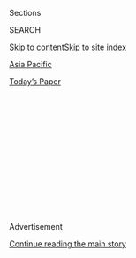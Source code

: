 <div id="app">

<div>

<div>

<div>

<div class="NYTAppHideMasthead css-1q2w90k e1suatyy0">

<div class="section css-ui9rw0 e1suatyy2">

<div class="css-eph4ug er09x8g0">

<div class="css-6n7j50">

</div>

<span class="css-1dv1kvn">Sections</span>

<div class="css-10488qs">

<span class="css-1dv1kvn">SEARCH</span>

</div>

[Skip to content](#site-content)[Skip to site index](#site-index)

</div>

<div id="masthead-section-label" class="css-1wr3we4 eaxe0e00">

[Asia
Pacific](https://www.nytimes3xbfgragh.onion/section/world/asia)

</div>

<div class="css-10698na e1huz5gh0">

</div>

</div>

<div id="masthead-bar-one" class="section hasLinks css-15hmgas e1csuq9d3">

<div class="css-uqyvli e1csuq9d0">

</div>

<div class="css-1uqjmks e1csuq9d1">

</div>

<div class="css-9e9ivx">

[](https://myaccount.nytimes3xbfgragh.onion/auth/login?response_type=cookie&client_id=vi)

</div>

<div class="css-1bvtpon e1csuq9d2">

[Today’s
Paper](https://www.nytimes3xbfgragh.onion/section/todayspaper)

</div>

</div>

</div>

</div>

<div data-aria-hidden="false">

<div id="site-content" data-role="main">

<div>

<div class="css-1aor85t" style="opacity:0.000000001;z-index:-1;visibility:hidden">

<div class="css-1hqnpie">

<div class="css-epjblv">

<span class="css-17xtcya">[Asia
Pacific](/section/world/asia)</span><span class="css-x15j1o">|</span><span class="css-fwqvlz">Jim
Mattis Says U.S. Is ‘Shoulder to Shoulder’ With
Japan</span>

</div>

<div class="css-k008qs">

<div class="css-1iwv8en">

<span class="css-18z7m18"></span>

<div>

</div>

</div>

<span class="css-1n6z4y">https://nyti.ms/2k9BZIj</span>

<div class="css-1705lsu">

<div class="css-4xjgmj">

<div class="css-4skfbu" data-role="toolbar" data-aria-label="Social Media Share buttons, Save button, and Comments Panel with current comment count" data-testid="share-tools">

  - 
  - 
  - 
  - 
    
    <div class="css-6n7j50">
    
    </div>

  - 

</div>

</div>

</div>

</div>

</div>

</div>

<div class="css-13pd83m">

</div>

<div id="top-wrapper" class="css-1sy8kpn">

<div id="top-slug" class="css-l9onyx">

Advertisement

</div>

[Continue reading the main
story](#after-top)

<div class="ad top-wrapper" style="text-align:center;height:100%;display:block;min-height:250px">

<div id="top" class="place-ad" data-position="top" data-size-key="top">

</div>

</div>

<div id="after-top">

</div>

</div>

<div id="sponsor-wrapper" class="css-1hyfx7x">

<div id="sponsor-slug" class="css-19vbshk">

Supported by

</div>

[Continue reading the main
story](#after-sponsor)

<div id="sponsor" class="ad sponsor-wrapper" style="text-align:center;height:100%;display:block">

</div>

<div id="after-sponsor">

</div>

</div>

<div class="css-1vkm6nb ehdk2mb0">

# Jim Mattis Says U.S. Is ‘Shoulder to Shoulder’ With Japan

</div>

<div class="css-79elbk" data-testid="photoviewer-wrapper">

<div class="css-z3e15g" data-testid="photoviewer-wrapper-hidden">

</div>

<div class="css-1a48zt4 ehw59r15" data-testid="photoviewer-children">

![<span class="css-16f3y1r e13ogyst0" data-aria-hidden="true">The
American defense secretary, Jim Mattis, left; Prime Minister Shinzo Abe
of Japan, second right; and the Japanese defense minister, Tomomi Inada,
right, in Tokyo on
Friday.</span><span class="css-cnj6d5 e1z0qqy90" itemprop="copyrightHolder"><span class="css-1ly73wi e1tej78p0">Credit...</span><span><span>Pool
photo by Eugene
Hoshiko</span></span></span>](https://static01.graylady3jvrrxbe.onion/images/2017/02/04/world/04military1/04military1-articleInline.jpg?quality=75&auto=webp&disable=upscale)

</div>

</div>

<div class="css-xt80pu e12qa4dv0">

<div class="css-18e8msd">

<div class="css-vp77d3 epjyd6m0">

<div class="css-1baulvz">

By [<span class="css-1baulvz" itemprop="name">Michael R.
Gordon</span>](http://www.nytimes3xbfgragh.onion/by/michael-r-gordon)
and [<span class="css-1baulvz last-byline" itemprop="name">Motoko
Rich</span>](http://www.nytimes3xbfgragh.onion/by/motoko-rich)

</div>

</div>

  - Feb. 3,
    2017

  - 
    
    <div class="css-4xjgmj">
    
    <div class="css-d8bdto" data-role="toolbar" data-aria-label="Social Media Share buttons, Save button, and Comments Panel with current comment count" data-testid="share-tools">
    
      - 
      - 
      - 
      - 
        
        <div class="css-6n7j50">
        
        </div>
    
      - 
    
    </div>
    
    </div>

</div>

</div>

<div class="section meteredContent css-1r7ky0e" name="articleBody" itemprop="articleBody">

<div class="css-1fanzo5 StoryBodyCompanionColumn">

<div class="css-53u6y8">

TOKYO — Defense Secretary Jim Mattis assured Japan’s prime minister on
Friday that the United States would stand by its mutual defense treaty
with the country, despite statements by President Trump during last
year’s campaign that suggested he might pull back from American
security commitments in Asia.

“I want there to be no misunderstanding during the transition in
Washington that we stand firmly, 100 percent, shoulder to shoulder with
you and the Japanese people,” Mr. Mattis said at the start of a meeting
with Prime Minister Shinzo Abe.

Mr. Trump, when he was running for president, had complained that the
defense treaty was one-sided, even suggesting that the United States
should threaten to withdraw from it unless Japan did more to compensate
Washington for helping to defend its territory.

“You always have to be prepared to walk,” Mr. Trump said in August. “I
don’t think it’s going to be necessary. It could be, though.”

</div>

</div>

<div class="css-1fanzo5 StoryBodyCompanionColumn">

<div class="css-53u6y8">

With North Korea [threatening to test an intercontinental ballistic
missile](https://www.nytimes3xbfgragh.onion/2017/01/01/world/asia/north-korea-intercontinental-ballistic-missile-test-kim-jong-un.html)
and China claiming sovereignty over nearly all of the South China Sea,
the Trump administration is now emphasizing its
“[ironclad](https://www.nytimes3xbfgragh.onion/reuters/2017/01/28/world/asia/28reuters-usa-trump-japan-whitehouse.html)”
commitment to the security of Japan and South Korea.

Still, Mr. Trump’s conflicting signals and his transactional approach to
diplomacy have made allies nervous. So even as the president shakes up
Washington, Mr. Mattis has [scored points in
Asia](https://www.nytimes3xbfgragh.onion/2017/02/02/world/asia/james-mattis-us-korea-thaad.html)
by emphasizing that the United States’ relationship with its allies has
not fundamentally changed.

In Japan, that included assurances about Article 5 of the treaty, which
commits the United States to helping defend territory that Japan
administers should it be attacked.

“Due to some of the provocations out of North Korea and other challenges
that we jointly face, I want to make certain that Article 5 of our
mutual defense treaty is understood to be as real to us today as it was
a year ago, five years ago, and as it will be a year and 10 years from
now,” Mr. Mattis told Mr. Abe.

</div>

</div>

<div class="css-79elbk" data-testid="photoviewer-wrapper">

<div class="css-z3e15g" data-testid="photoviewer-wrapper-hidden">

</div>

<div class="css-1a48zt4 ehw59r15" data-testid="photoviewer-children">

![<span class="css-16f3y1r e13ogyst0" data-aria-hidden="true">Defense
Secretary Jim Mattis, right, with his South Korean counterpart Han
Min-koo, left, in Seoul on
Friday.</span><span class="css-cnj6d5 e1z0qqy90" itemprop="copyrightHolder"><span class="css-1ly73wi e1tej78p0">Credit...</span><span>Ed
Jones/Agence France-Presse — Getty
Images</span></span>](https://static01.graylady3jvrrxbe.onion/images/2017/02/04/world/04military2/04military2-articleInline.jpg?quality=75&auto=webp&disable=upscale)

</div>

</div>

<div class="css-1fanzo5 StoryBodyCompanionColumn">

<div class="css-53u6y8">

Japan hosts about 50,000 American troops on bases throughout the
country, and it relies on the American nuclear umbrella. Given that the
alliance has lasted since the end of World War II, analysts said it was
somewhat surprising that it would be necessary to reassure Japan that it
remained solid.

</div>

</div>

<div class="css-1fanzo5 StoryBodyCompanionColumn">

<div class="css-53u6y8">

“It’s sad that we’ve even come to this point,” said Jeffrey Hornung, a
fellow in the security and foreign affairs program at Sasakawa Peace
Foundation USA, a research institute based in Washington. “But in the
context that we’re in, that reassurance is very important.”

A particular concern for Mr. Abe, who is scheduled to meet with Mr.
Trump in Washington next week, is confirmation that the United States
would defend Japan in any confrontation with China over a set of
disputed islands in the East China Sea, known in Japan as the Senkaku
and in China as the Diaoyu.

Former President Barack Obama declared during a visit to Tokyo three
years ago that the security treaty [obligated the United States to do
so](https://www.nytimes3xbfgragh.onion/2014/04/25/world/asia/obama-asia.html),
the first president to state that commitment publicly. Mr. Mattis did
not explicitly mention the islands publicly Friday, but American
officials said later that he had reiterated the United States
“longstanding” position on the islands in his private meeting with Mr.
Abe.

Mr. Mattis made a point of saying on Friday that he had served on the
Japanese island of Okinawa as a young Marine. Mr. Abe, for his part,
said it was important that Japan was one of the first places Mr. Mattis
had visited as defense secretary.

Earlier Friday, Mr. Mattis wound up a two-day visit to Seoul, South
Korea, where he sought to reassure officials that the American
commitment to defend their country, particularly in the face of North
Korea’s accelerating nuclear threat, was also unchanged.

“Any attack on the United States, or our allies, will be defeated,” Mr.
Mattis said in a joint appearance with the South Korean defense
minister, Han Min-koo. “And any use of nuclear weapons would be met with
a response that would be effective and overwhelming,” he added, using a
formulation that has been employed by previous Pentagon chiefs.

</div>

</div>

<div class="css-1fanzo5 StoryBodyCompanionColumn">

<div class="css-53u6y8">

During Mr. Mattis’s talks with South Korean officials, the two sides
affirmed that they would move ahead with plans developed under the Obama
administration to deploy a new antimissile system to counter North
Korea’s medium-range missiles. China has objected to the deployment of
the system, known as Thaad, which stands for Terminal High Altitude Area
Defense.

“Due to North Korea’s threatening rhetoric and destabilizing behavior,
we are taking defensive steps like deploying the highly effective Thaad
antimissile unit,” Mr. Mattis said on Friday.

Mr. Mattis did not specify when the Thaad system would be deployed.
American and South Korean officials have said that it would be before
the end of the year, though American officials would like to see the
timetable accelerated.

</div>

</div>

</div>

<div>

</div>

<div>

</div>

<div>

</div>

<div>

<div id="bottom-wrapper" class="css-1ede5it">

<div id="bottom-slug" class="css-l9onyx">

Advertisement

</div>

[Continue reading the main
story](#after-bottom)

<div id="bottom" class="ad bottom-wrapper" style="text-align:center;height:100%;display:block;min-height:90px">

</div>

<div id="after-bottom">

</div>

</div>

</div>

</div>

</div>

## Site Index

<div>

</div>

## Site Information Navigation

  - [© <span>2020</span> <span>The New York Times
    Company</span>](https://help.nytimes3xbfgragh.onion/hc/en-us/articles/115014792127-Copyright-notice)

<!-- end list -->

  - [NYTCo](https://www.nytco.com/)
  - [Contact
    Us](https://help.nytimes3xbfgragh.onion/hc/en-us/articles/115015385887-Contact-Us)
  - [Work with us](https://www.nytco.com/careers/)
  - [Advertise](https://nytmediakit.com/)
  - [T Brand Studio](http://www.tbrandstudio.com/)
  - [Your Ad
    Choices](https://www.nytimes3xbfgragh.onion/privacy/cookie-policy#how-do-i-manage-trackers)
  - [Privacy](https://www.nytimes3xbfgragh.onion/privacy)
  - [Terms of
    Service](https://help.nytimes3xbfgragh.onion/hc/en-us/articles/115014893428-Terms-of-service)
  - [Terms of
    Sale](https://help.nytimes3xbfgragh.onion/hc/en-us/articles/115014893968-Terms-of-sale)
  - [Site
    Map](https://spiderbites.nytimes3xbfgragh.onion)
  - [Help](https://help.nytimes3xbfgragh.onion/hc/en-us)
  - [Subscriptions](https://www.nytimes3xbfgragh.onion/subscription?campaignId=37WXW)

</div>

</div>

</div>

</div>
